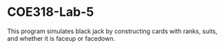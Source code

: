 # COE318-Lab-5
This program simulates black jack by constructing cards with ranks, suits, and whether it is faceup or facedown.
